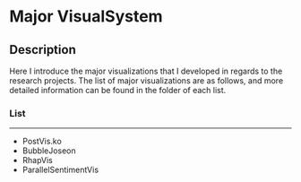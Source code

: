 # Major VisualSystem

## Description
Here I introduce the major visualizations that I developed in regards to the research projects. The list of major visualizations are as follows, and more detailed information can be found in the folder of each list.

### List
-----------
<ul>
  <li>
    PostVis.ko
  </li>
  <li>
    BubbleJoseon
  </li>
  <li>
    RhapVis
  </li>
  <li>
    ParallelSentimentVis
  </li>
</ul>

